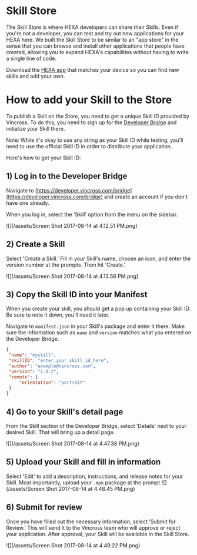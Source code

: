 # Skill Store

The Skill Store is where HEXA developers can share their Skills. Even if you're not a developer, you can test and try out new applications for your HEXA here. We built the Skill Store to be similar to an "app store" in the sense that you can browse and install other applications that people have created, allowing you to expand HEXA's capabilities without having to write a single line of code.

Download the [HEXA app](https://www.vincross.com/download-hexa-app) that matches your device so you can find new skills and add your own.

# How to add your Skill to the Store

To publish a Skill on the Store, you need to get a unique Skill ID provided by Vincross. To do this, you need to sign up for the [Developer Bridge](https://developer.vincross.com/bridge) and initialize your Skill there.

Note: While it's okay to use any string as your Skill ID while testing, you'll need to use the official Skill ID in order to distribute your application.

Here's how to get your Skill ID:

## 1\) Log in to the Developer Bridge

Navigate to [https://developer.vincross.com/bridge](https://developer.vincross.com/bridge) and create an account if you don't have one already.

When you log in, select the 'Skill' option from the menu on the sidebar.

![](/assets/Screen Shot 2017-08-14 at 4.12.51 PM.png)

## 2\) Create a Skill

Select 'Create a Skill.' Fill in your Skill's name, choose an icon, and enter the version number at the prompts. Then hit 'Create.'

![](/assets/Screen Shot 2017-08-14 at 4.13.56 PM.png)

## 3\) Copy the Skill ID into your Manifest

When you create your skill, you should get a pop up containing your Skill ID. Be sure to note it down, you'll need it later.

Navigate to `manifest.json` in your Skill's package and enter it there. Make sure the information such as `name` and `version` matches what you entered on the Developer Bridge.

```json
{
 "name": "myskill",
 "skillID": "enter_your_skill_id_here",
 "author": "example@vincross.com",
 "version": "1.0.2",
 "remote": {
     "orientation": "portrait"
 }
}
```

## 4\) Go to your Skill's detail page

From the Skill section of the Developer Bridge, select 'Details' next to your desired Skill. That will bring up a detail page.

![](/assets/Screen Shot 2017-08-14 at 4.47.38 PM.png)

## 5\) Upload your Skill and fill in information

Select 'Edit' to add a description, instructions, and release notes for your Skill. Most importantly, upload your `.mpk` package at the prompt.![](/assets/Screen Shot 2017-08-14 at 4.48.45 PM.png)

## 6\) Submit for review

Once you have filled out the necessary information, select 'Submit for Review.' This will send it to the Vincross team who will approve or reject your application. After approval, your Skill will be available in the Skill Store.

![](/assets/Screen Shot 2017-08-14 at 4.49.22 PM.png)

